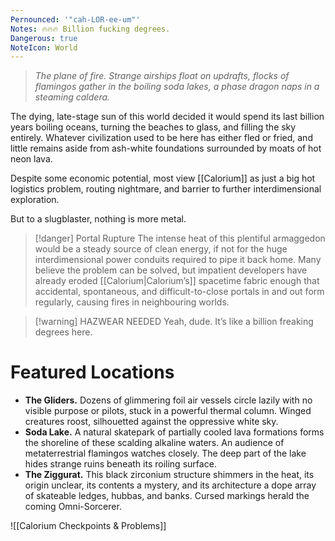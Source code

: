 ```yaml
---
Pernounced: '"cah-LOR-ee-um"'
Notes: 🔥🔥🔥 Billion fucking degrees.
Dangerous: true
NoteIcon: World
---
```

> *The plane of fire. Strange airships float on updrafts, flocks of flamingos gather in the boiling soda lakes, a phase dragon naps in a steaming caldera.*

The dying, late-stage sun of this world decided it would spend its last billion years boiling oceans, turning the beaches to glass, and filling the sky entirely. Whatever civilization used to be here has either fled or fried, and little remains aside from ash-white foundations surrounded by moats of hot neon lava.

Despite some economic potential, most view [[Calorium]] as just a big hot logistics problem, routing nightmare, and barrier to further interdimensional exploration.

But to a slugblaster, nothing is more metal.


> [!danger] Portal Rupture
> The intense heat of this plentiful armaggedon would be a steady source of clean energy, if not for the huge interdimensional power conduits required to pipe it back home. Many believe the problem can be solved, but impatient developers have already eroded [[Calorium|Calorium’s]] spacetime fabric enough that accidental, spontaneous, and difficult-to-close portals in and out form regularly, causing fires in neighbouring worlds.


> [!warning] HAZWEAR NEEDED
> Yeah, dude. It’s like a billion freaking degrees here.

# Featured Locations

- **The Gliders.** Dozens of glimmering foil air vessels circle lazily with no visible purpose or pilots, stuck in a powerful thermal column. Winged creatures roost, silhouetted against the oppressive white sky.
- **Soda Lake.** A natural skatepark of partially cooled lava formations forms the shoreline of these scalding alkaline waters. An audience of metaterrestrial flamingos watches closely. The deep part of the lake hides strange ruins beneath its roiling surface.
- **The Ziggurat.** This black zirconium structure shimmers in the heat, its origin unclear, its contents a mystery, and its architecture a dope array of skateable ledges, hubbas, and banks. Cursed markings herald the coming Omni-Sorcerer.

![[Calorium Checkpoints & Problems]]